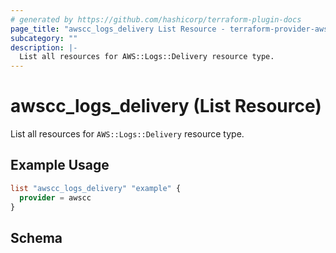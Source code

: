 ```yaml
---
# generated by https://github.com/hashicorp/terraform-plugin-docs
page_title: "awscc_logs_delivery List Resource - terraform-provider-awscc"
subcategory: ""
description: |-
  List all resources for AWS::Logs::Delivery resource type.
---
```


# awscc_logs_delivery (List Resource)

List all resources for `AWS::Logs::Delivery` resource type.

## Example Usage

```terraform
list "awscc_logs_delivery" "example" {
  provider = awscc
}
```

<!-- schema generated by tfplugindocs -->
## Schema

